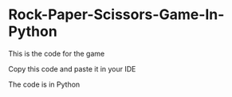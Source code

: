 # Rock-Paper-Scissors-Game-In-Python

This is the code for the game

Copy this code and paste it in your IDE

The code is in Python

